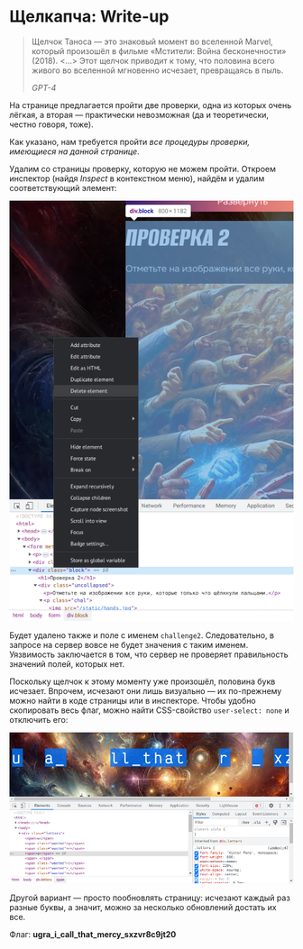 # Щелкапча: Write-up

> Щелчок Таноса — это знаковый момент во вселенной Marvel, который произошёл в фильме «Мстители: Война бесконечности» (2018). <…> Этот щелчок приводит к тому, что половина всего живого во вселенной мгновенно исчезает, превращаясь в пыль.
>
> _GPT-4_

На странице предлагается пройти две проверки, одна из которых очень лёгкая, а вторая — практически невозможная (да и теоретически, честно говоря, тоже).

Как указано, нам требуется пройти _все процедуры проверки, имеющиеся на данной странице_.

Удалим со страницы проверку, которую не можем пройти. Откроем инспектор (найдя _Inspect_ в контекстном меню), найдём и удалим соответствующий элемент:

![Удаление элемента с проверкой](writeup/inspector.png)

Будет удалено также и поле с именем `challenge2`. Следовательно, в запросе на сервер вовсе не будет значения с таким именем. Уязвимость заключается в том, что сервер не проверяет правильность значений полей, которых нет.

Поскольку щелчок к этому моменту уже произошёл, половина букв исчезает. Впрочем, исчезают они лишь визуально — их по-прежнему можно найти в коде страницы или в инспекторе. Чтобы удобно скопировать весь флаг, можно найти CSS-свойство `user-select: none` и отключить его:

![Отключение user-select: none](writeup/user-select.png)

Другой вариант — просто пообновлять страницу: исчезают каждый раз разные буквы, а значит, можно за несколько обновлений достать их все.

Флаг: **ugra_i_call_that_mercy_sxzvr8c9jt20**

